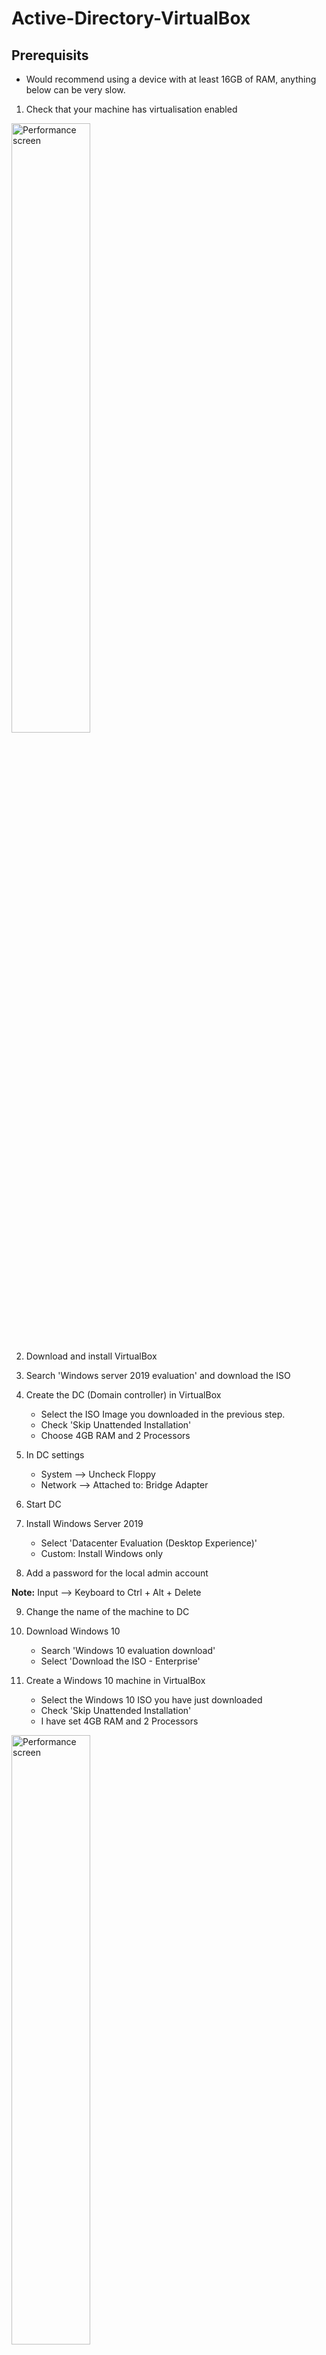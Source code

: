 # Active-Directory-VirtualBox

Prerequisits
--
- Would recommend using a device with at least 16GB of RAM, anything below can be very slow.

1. Check that your machine has virtualisation enabled

<img src="https://i.imgur.com/MLrk2ra.png" height="50%" width="50%" alt="Performance screen"/>

2. Download and install VirtualBox
3. Search 'Windows server 2019 evaluation' and download the ISO
   
4. Create the DC (Domain controller) in VirtualBox
   - Select the ISO Image you downloaded in the previous step.
   - Check 'Skip Unattended Installation'
   - Choose 4GB RAM and 2 Processors

5. In DC settings
   - System --> Uncheck Floppy
   - Network --> Attached to: Bridge Adapter
  
6. Start DC

7. Install Windows Server 2019
   - Select 'Datacenter Evaluation (Desktop Experience)'
   - Custom: Install Windows only
  
8. Add a password for the local admin account

**Note:** Input --> Keyboard to Ctrl + Alt + Delete

9. Change the name of the machine to DC

10. Download Windows 10
    - Search 'Windows 10 evaluation download'
    - Select 'Download the ISO - Enterprise'

11. Create a Windows 10 machine in VirtualBox
    - Select the Windows 10 ISO you have just downloaded
    - Check 'Skip Unattended Installation'
    - I have set 4GB RAM and 2 Processors
<img src="https://i.imgur.com/dwqhxQu.png" height="50%" width="50%" alt="Performance screen"/>

12. Change the settings of the Windows 10 Machine
    - System --> Uncheck Floppy
    - Network --> Change from NAT to Bridged Adapter
   
13. Start the Windows 10 Machine and finish the installation

14. Once you have reached the screen in the image below, power off and clone the machine
    
    <img src="https://i.imgur.com/vD5HX2v.png" height="50%" width="50%" alt="Performance screen"/>

15. Start a Windows 10 machine
    - Select 'Join Domain instead'
    - Enter a name and password
    - Change the name of the machine
   
16. Add Active Directory to the Domain controller
    - Add roles and features --> Active Directory Domain Services
    - Promote this server to a domain controller
    - Add a new forest
    - Uncheck Create DNS delegation
   
17. In Active Directory create a user with admin privileges
    - Active Directory Users and Computers
    - Right click --> New --> User
    - Right click the user --> Properties --> Member of --> Add --> Type Domain admins --> Check Names --> Apply --> OK
   
18. Add a computer to the domain
